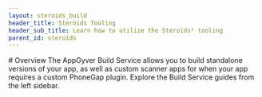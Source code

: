 ```yaml
---
layout: steroids_build
header_title: Steroids Tooling
header_sub_title: Learn how to utilize the Steroids² tooling
parent_id: steroids
---
```


<section class="docs-section" id="overview">
# Overview
The AppGyver Build Service allows you to build standalone versions of your app, as well as custom scanner apps for when your app requires a custom PhoneGap plugin. Explore the Build Service guides from the left sidebar.
</section>
